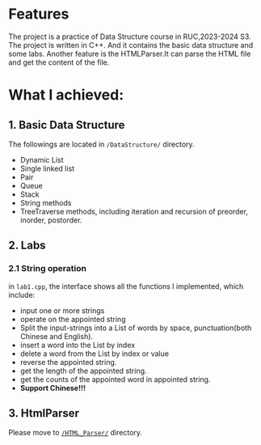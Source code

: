 <!--
 * @Author: XiaChunxuan xiachunxuan@ruc.edu.cn
 * @Date: 2023-09-29 10:05:17
 * @LastEditors: XiaChunxuan xiachunxuan@ruc.edu.cn
 * @LastEditTime: 2023-09-29 10:06:29
 * @FilePath: /2023-2024_S3/数据结构1/ADTs/README.md
-->
# Features
The project is a practice of Data Structure course in RUC,2023-2024 S3.
The project is written in C++. And it contains the basic data structure and some labs. Another feature is the HTMLParser.It can parse the HTML file and get the content of the file.

# What I achieved:
## 1. Basic Data Structure
The followings are located in `/DataStructure/` directory.
- Dynamic List
- Single linked list
- Pair
- Queue
- Stack
- String methods
- TreeTraverse methods, including iteration and recursion of preorder, inorder, postorder.

## 2. Labs
### 2.1 String operation
in `lab1.cpp`, the interface shows all the functions I implemented, which include:
- input one or more strings
- operate on the appointed string
- Split the input-strings into a List of words by space, punctuation(both Chinese and English).
- insert a word into the List by index
- delete a word from the List by index or value
- reverse the appointed string.
- get the length of the appointed string.
- get the counts of the appointed word in appointed string.
- **Support Chinese!!!**

## 3. HtmlParser
Please move to [`/HTML_Parser/`](https://github.com/XuanofXXX/HTML_Parser) directory.

